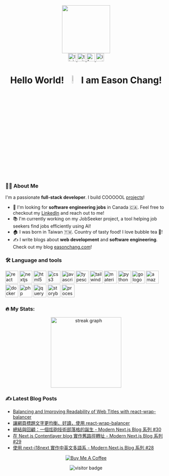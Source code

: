 <div align="center">
  <img height="150" src="https://avatars.githubusercontent.com/u/8737381?v=4"  />
</div>

<div align="center">
  <a href="https://www.linkedin.com/in/easonchang101/" target="_blank">
    <img src="https://img.shields.io/static/v1?message=LinkedIn&logo=linkedin&label=&color=0077B5&logoColor=white&labelColor=&style=for-the-badge" height="25" alt="linkedin logo"  />
  </a>
  <a href="https://twitter.com/EasonChang_me" target="_blank">
    <img src="https://img.shields.io/static/v1?message=Twitter&logo=twitter&label=&color=1DA1F2&logoColor=white&labelColor=&style=for-the-badge" height="25" alt="twitter logo"  />
  </a>
  <a href="https://www.facebook.com/chang.ying.hsiang" target="_blank">
  <img src=https://img.shields.io/badge/facebook-%232E87FB.svg?&style=for-the-badge&logo=facebook&logoColor=white height="25" alt="facebook logo" />
  </a>
  <a href="https://www.instagram.com/_easonchang/" target="_blank">
  <img src=https://img.shields.io/badge/instagram-%23000000.svg?&style=for-the-badge&logo=instagram&logoColor=white height="25" alt="instagram logo" />
  </a>
</div>

<h1 align="center">Hello World! <img src="https://media.giphy.com/media/hvRJCLFzcasrR4ia7z/giphy.gif" width="8%" alt="waving hand" /> I am Eason Chang!</h1>

### 👩‍💻 About Me

I'm a passionate **full-stack developer**. I build COOOOOL [projects](https://easonchang.com/projects)!

- 🔭 I'm looking for **software engineering jobs** in Canada 🇨🇦. Feel free to checkout my [LinkedIn](https://www.linkedin.com/in/easonchang101/) and reach out to me!
- 📚 I'm currently working on my JobSeeker project, a tool helping job seekers find jobs efficiently using AI!
- 🏠 I was born in Taiwan 🇹🇼. Country of tasty food! I love bubble tea 🧋!
- ✍️ I write blogs about **web development** and **software engineering**. Check out my blog [easonchang.com](https://easonchang.com/)!

### 🛠 Language and tools</h3>

<div align="left">
  <img src="https://cdn.jsdelivr.net/gh/devicons/devicon/icons/react/react-original.svg" height="40" alt="react logo"  />
  <img src="https://cdn.jsdelivr.net/gh/devicons/devicon/icons/nextjs/nextjs-original.svg" height="40" alt="nextjs logo"  />
  <img src="https://cdn.jsdelivr.net/gh/devicons/devicon/icons/html5/html5-original.svg" height="40" alt="html5 logo"  />
  <img src="https://cdn.jsdelivr.net/gh/devicons/devicon/icons/css3/css3-original.svg" height="40" alt="css3 logo"  />
  <img src="https://cdn.jsdelivr.net/gh/devicons/devicon/icons/javascript/javascript-original.svg" height="40" alt="javascript logo"  />
  <img src="https://cdn.jsdelivr.net/gh/devicons/devicon/icons/typescript/typescript-original.svg" height="40" alt="typescript logo"  />
  <img src="https://cdn.jsdelivr.net/gh/devicons/devicon@latest/icons/tailwindcss/tailwindcss-original.svg" alt="tailwindcss logo" height="40" />
  <img src="https://cdn.jsdelivr.net/gh/devicons/devicon/icons/materialui/materialui-original.svg" height="40" alt="materialui logo"  />
  <img src="https://cdn.jsdelivr.net/gh/devicons/devicon/icons/python/python-original.svg" height="40" alt="python logo"  />
  <img src="https://cdn.jsdelivr.net/gh/devicons/devicon/icons/go/go-original-wordmark.svg" height="40" alt="go logo"  />
  <img src="https://cdn.jsdelivr.net/gh/devicons/devicon@latest/icons/amazonwebservices/amazonwebservices-original-wordmark.svg" height="40" alt="amazonwebservices logo"  />
  <img src="https://cdn.jsdelivr.net/gh/devicons/devicon/icons/docker/docker-original.svg" height="40" alt="docker logo"  />
  <img src="https://cdn.jsdelivr.net/gh/devicons/devicon/icons/php/php-original.svg" height="40" alt="php logo"  />
  <img src="https://cdn.jsdelivr.net/gh/devicons/devicon/icons/jquery/jquery-original.svg" height="40" alt="jquery logo"  />
  <img src="https://cdn.jsdelivr.net/gh/devicons/devicon/icons/storybook/storybook-original.svg" height="40" alt="storybook logo"  />
  <img src="https://cdn.jsdelivr.net/gh/devicons/devicon/icons/processing/processing-original.svg" height="40" alt="processing logo"  />
</div>

### 🔥 My Stats:

<div align="center">
  <img src="https://streak-stats.demolab.com?user=Kamigami55&locale=en&mode=daily&theme=dark&hide_border=false&border_radius=5&order=3" height="220" alt="streak graph"  />
</div>

### ✍️ Latest Blog Posts

<!-- BLOG-POST-LIST:START -->
- [Balancing and Improving Readability of Web Titles with react-wrap-balancer](https://easonchang.com/posts/react-wrap-balancer)
- [讓網頁標題文字更均衡、好讀，使用 react-wrap-balancer](https://easonchang.com/posts/react-wrap-balancer)
- [總結與回顧：一個炫砲技術部落格的誕生 - Modern Next.js Blog 系列 #30](https://easonchang.com/posts/modern-nextjs-blog-summary)
- [在 Next.js Contentlayer blog 實作舊路徑轉址 - Modern Next.js Blog 系列 #29](https://easonchang.com/posts/contentlayer-redirection)
- [使用 next-i18next 實作中英文多語系 - Modern Next.js Blog 系列 #28](https://easonchang.com/posts/next-i18next-multilingual)
<!-- BLOG-POST-LIST:END -->

<div align="center">
  <a href="https://www.buymeacoffee.com/eason.chang" target="_blank" style="display: inline-block;">
    <img
        src="https://img.shields.io/badge/Donate-Buy%20Me%20A%20Coffee-orange.svg?style=flat-square&logo=buymeacoffee" 
        alt="Buy Me A Coffee"
        align="center"
    />
  </a>

<img src="https://visitor-badge.laobi.icu/badge?page_id=Kamigami55.Kamigami55&" 
    alt="visitor badge"
    align="center"
  />

</div>
